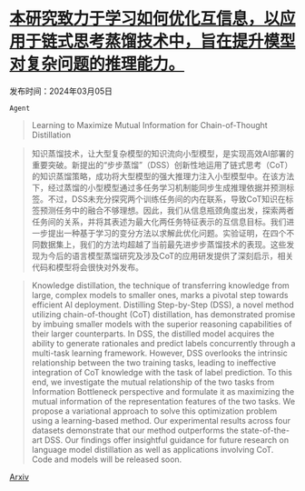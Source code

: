 # [本研究致力于学习如何优化互信息，以应用于链式思考蒸馏技术中，旨在提升模型对复杂问题的推理能力。](https://arxiv.org/abs/2403.03348)

发布时间：2024年03月05日

`Agent`

> Learning to Maximize Mutual Information for Chain-of-Thought Distillation

> 知识蒸馏技术，让大型复杂模型的知识流向小型模型，是实现高效AI部署的重要突破。新提出的“步步蒸馏”（DSS）创新性地运用了链式思考（CoT）的知识蒸馏策略，成功将大型模型的强大推理力注入小型模型中。在该方法下，经过蒸馏的小型模型通过多任务学习机制能同步生成推理依据并预测标签。不过，DSS未充分探究两个训练任务间的内在联系，导致CoT知识在标签预测任务中的融合不够理想。因此，我们从信息瓶颈角度出发，探索两者任务间的关系，并将其表述为最大化两任务特征表示的互信息目标。我们进一步提出一种基于学习的变分方法以求解此优化问题。实验证明，在四个不同数据集上，我们的方法均超越了当前最先进步步蒸馏技术的表现。这些发现为今后的语言模型蒸馏研究及涉及CoT的应用研发提供了深刻启示，相关代码和模型将会很快对外发布。

> Knowledge distillation, the technique of transferring knowledge from large, complex models to smaller ones, marks a pivotal step towards efficient AI deployment. Distilling Step-by-Step (DSS), a novel method utilizing chain-of-thought (CoT) distillation, has demonstrated promise by imbuing smaller models with the superior reasoning capabilities of their larger counterparts. In DSS, the distilled model acquires the ability to generate rationales and predict labels concurrently through a multi-task learning framework. However, DSS overlooks the intrinsic relationship between the two training tasks, leading to ineffective integration of CoT knowledge with the task of label prediction. To this end, we investigate the mutual relationship of the two tasks from Information Bottleneck perspective and formulate it as maximizing the mutual information of the representation features of the two tasks. We propose a variational approach to solve this optimization problem using a learning-based method. Our experimental results across four datasets demonstrate that our method outperforms the state-of-the-art DSS. Our findings offer insightful guidance for future research on language model distillation as well as applications involving CoT. Code and models will be released soon.

[Arxiv](https://arxiv.org/abs/2403.03348)